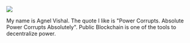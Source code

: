 ![](https://komarev.com/ghpvc/?username=agnelvishal)

My name is Agnel Vishal. The quote I like is "Power Corrupts. Absolute Power Corrupts Absolutely". Public Blockchain is one of the tools to decentralize power. 
